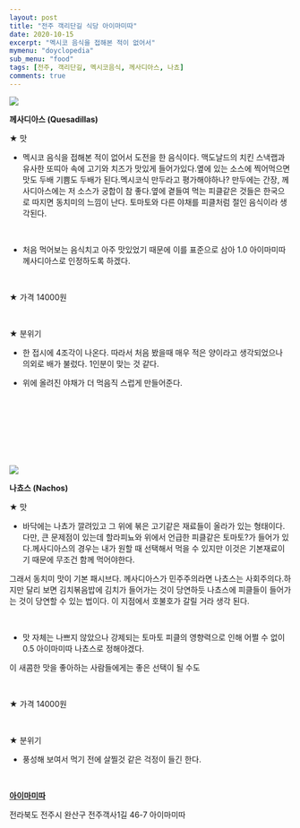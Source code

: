 ```yaml
---
layout: post
title: "전주 객리단길 식당 아이마미따"
date: 2020-10-15
excerpt: "멕시코 음식을 접해본 적이 없어서"
mymenu: "doyclopedia"
sub_menu: "food"
tags: [전주, 객리단길, 멕시코음식, 께사디아스, 나쵸]
comments: true
---
```


[![](https://postfiles.pstatic.net/MjAyMDA5MDFfOTEg/MDAxNTk4OTQ5MjI2MTU0.dbFfVA6JmU6BL5g3MCwp4VpdYFlHCDMW5UxhLSFLI10g.Rb_dPOBtTuTBLOzLc9rMvhsaznjd5ssDWc4OzzEPZ9Ug.JPEG.kdi3939/KakaoTalk_20200901_165321716_01.jpg?type=w966)](https://blog.naver.com/PostView.nhn?blogId=kdi3939&logNo=222077357626&parentCategoryNo=&categoryNo=73&viewDate=&isShowPopularPosts=false&from=postList#)

**께사디아스 (Quesadillas)**

★ 맛

- 멕시코 음식을 접해본 적이 없어서 도전을 한 음식이다. 맥도날드의 치킨 스낵랩과 유사한 또띠아 속에 고기와 치즈가 맛있게 들어가있다.옆에 있는 소스에 찍어먹으면 맛도 두배 기쁨도 두배가 된다.멕시코식 만두라고 평가해야하나? 만두에는 간장, 께사디아스에는 저 소스가 궁합이 참 좋다.옆에 곁들여 먹는 피클같은 것들은 한국으로 따지면 동치미의 느낌이 난다. 토마토와 다른 야채를 피클처럼 절인 음식이라 생각된다.

​

- 처음 먹어보는 음식치고 아주 맛있었기 때문에 이를 표준으로 삼아 1.0 아이마미따 께사디아스로 인정하도록 하겠다.

​

★ 가격 14000원

​

★ 분위기

- 한 접시에 4조각이 나온다. 따라서 처음 봤을때 매우 적은 양이라고 생각되었으나 의외로 배가 불렀다. 1인분이 맞는 것 같다.

- 위에 올려진 야채가 더 먹음직 스럽게 만들어준다.

​

​

​

​

[![](https://postfiles.pstatic.net/MjAyMDA5MDFfMjA5/MDAxNTk4OTQ5MjMxNDcx.wu4aCq1019r6Li2nDYL4JWYFXv8qsM0ah-36AU9DqaEg.2H5AjNpRIZOCtNIrfDX6MwE0uLOu9YmOcIf0pTi3TV0g.JPEG.kdi3939/KakaoTalk_20200901_165321716.jpg?type=w966)](https://blog.naver.com/PostView.nhn?blogId=kdi3939&logNo=222077357626&parentCategoryNo=&categoryNo=73&viewDate=&isShowPopularPosts=false&from=postList#)

**나쵸스 (Nachos)**

★ 맛

- 바닥에는 나쵸가 깔려있고 그 위에 볶은 고기같은 재료들이 올라가 있는 형태이다.다만, 큰 문제점이 있는데 할라피뇨와 위에서 언급한 피클같은 토마토?가 들어가 있다.께사디아스의 경우는 내가 원할 때 선택해서 먹을 수 있지만 이것은 기본재료이기 때문에 무조건 함께 먹어야한다.

그래서 동치미 맛이 기본 패시브다. 께사디아스가 민주주의라면 나쵸스는 사회주의다.하지만 달리 보면 김치볶음밥에 김치가 들어가는 것이 당연하듯 나쵸스에 피클들이 들어가는 것이 당연할 수 있는 법이다. 이 지점에서 호불호가 갈릴 거라 생각 된다.

​

- 맛 자체는 나쁘지 않았으나 강제되는 토마토 피클의 영향력으로 인해 어쩔 수 없이0.5 아이마미따 나쵸스로 정해야겠다.

이 새콤한 맛을 좋아하는 사람들에게는 좋은 선택이 될 수도

​

★ 가격 14000원

​

★ 분위기

- 풍성해 보여서 먹기 전에 살찔것 같은 걱정이 들긴 한다.

​

[**아이마미따**](https://blog.naver.com/PostView.nhn?blogId=kdi3939&logNo=222077357626&parentCategoryNo=&categoryNo=73&viewDate=&isShowPopularPosts=false&from=postList#)

전라북도 전주시 완산구 전주객사1길 46-7 아이마미따

​
